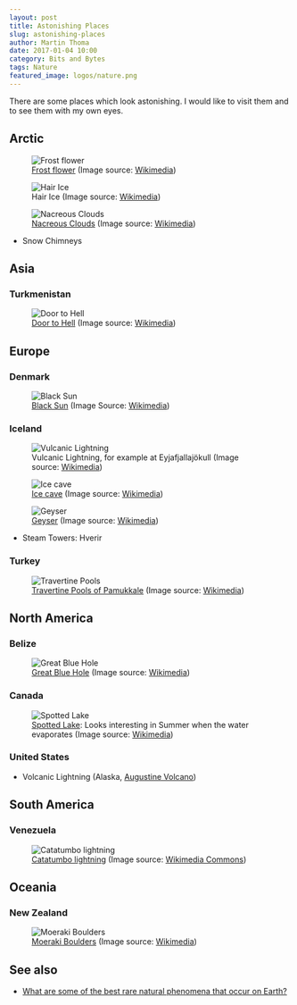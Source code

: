```yaml
---
layout: post
title: Astonishing Places
slug: astonishing-places
author: Martin Thoma
date: 2017-01-04 10:00
category: Bits and Bytes
tags: Nature
featured_image: logos/nature.png
---
```

There are some places which look astonishing. I would like to visit them and
to see them with my own eyes.

## Arctic

<figure class="wp-caption aligncenter img-thumbnail">
    <img src="../images/2017/01/frost-flower.jpg" alt="Frost flower" />
    <figcaption class="text-center"><a href="https://en.wikipedia.org/wiki/Frost_flower">Frost flower</a> (Image source: <a href="https://commons.wikimedia.org/wiki/File:Cristaux_de_givre_au_Hohneck_-_dsdm11646.jpg">Wikimedia</a>)</figcaption>
</figure>

<figure class="wp-caption aligncenter img-thumbnail">
    <img src="../images/2017/01/hair-ice.jpg" alt="Hair Ice" />
    <figcaption class="text-center">Hair Ice (Image source: <a href="https://commons.wikimedia.org/wiki/File:FrostBeardDetail.jpg">Wikimedia</a>)</figcaption>
</figure>

<figure class="wp-caption aligncenter img-thumbnail">
    <img src="../images/2017/01/nacreous-clouds.jpg" alt="Nacreous Clouds" />
    <figcaption class="text-center"><a href="https://en.wikipedia.org/wiki/Polar_stratospheric_cloud">Nacreous Clouds</a> (Image source: <a href="https://en.wikipedia.org/wiki/File:Polar_Stratospheric_Cloud_type_I_above_Cirrus.jpg">Wikimedia</a>)</figcaption>
</figure>

* Snow Chimneys


## Asia

### Turkmenistan

<figure class="wp-caption aligncenter img-thumbnail">
    <img src="../images/2017/01/door-to-hell.jpg" alt="Door to Hell" />
    <figcaption class="text-center"><a href="https://en.wikipedia.org/wiki/Door_to_Hell">Door to Hell</a> (Image source: <a href="https://commons.wikimedia.org/wiki/File:Central_Asia_100.jpg">Wikimedia</a>)</figcaption>
</figure>


## Europe

### Denmark

<figure class="wp-caption aligncenter img-thumbnail">
    <img src="../images/2017/01/black-sun.jpg" alt="Black Sun" />
    <figcaption class="text-center"><a href="https://en.wikipedia.org/wiki/File:Sort_sol_pdfnet2.jpg">Black Sun</a> (Image Source: <a href="https://en.wikipedia.org/wiki/File:Sort_sol_pdfnet2.jpg">Wikimedia</a>)</figcaption>
</figure>


### Iceland

<figure class="wp-caption aligncenter img-thumbnail">
    <img src="../images/2017/01/vulcanic-lightning.jpg" alt="Vulcanic Lightning" />
    <figcaption class="text-center">Vulcanic Lightning, for example at Eyjafjallajökull (Image source: <a href="https://commons.wikimedia.org/wiki/File:Rinjani_1994.jpg">Wikimedia</a>)</figcaption>
</figure>

<figure class="wp-caption aligncenter img-thumbnail">
    <img src="../images/2017/01/ice-cave.jpg" alt="Ice cave" />
    <figcaption class="text-center"><a href="https://en.wikipedia.org/wiki/File:Icemass2.jpg">Ice cave</a> (Image source: <a href="https://en.wikipedia.org/wiki/File:Icemass2.jpg">Wikimedia</a>)</figcaption>
</figure>

<figure class="wp-caption aligncenter img-thumbnail">
    <img src="../images/2017/01/geyser.jpg" alt="Geyser" />
    <figcaption class="text-center"><a href="https://en.wikipedia.org/wiki/Geyser">Geyser</a> (Image source: <a href="https://en.wikipedia.org/wiki/File:Steam_Phase_eruption_of_Castle_geyser_with_double_rainbow.jpg">Wikimedia</a>)</figcaption>
</figure>

* Steam Towers: Hverir


### Turkey

<figure class="wp-caption aligncenter img-thumbnail">
    <img src="../images/2017/01/travertine-pools.jpg" alt="Travertine Pools" />
    <figcaption class="text-center"><a href="https://en.wikipedia.org/wiki/Pamukkale">Travertine Pools of Pamukkale</a> (Image source: <a href="https://commons.wikimedia.org/wiki/File:Pamukkale_Hierapolis_Travertine_pools.JPG">Wikimedia</a>)</figcaption>
</figure>


## North America

### Belize

<figure class="wp-caption aligncenter img-thumbnail">
    <img src="../images/2017/01/great-blue-hole.jpg" alt="Great Blue Hole" />
    <figcaption class="text-center"><a href="https://en.wikipedia.org/wiki/Great_Blue_Hole">Great Blue Hole</a> (Image source: <a href="https://commons.wikimedia.org/wiki/File:Great_Blue_Hole.jpg">Wikimedia</a>)</figcaption>
</figure>


### Canada

<figure class="wp-caption aligncenter img-thumbnail">
    <img src="../images/2017/01/spotted-lake.jpg" alt="Spotted Lake" />
    <figcaption class="text-center"><a href="https://en.wikipedia.org/wiki/Spotted_Lake">Spotted Lake</a>: Looks interesting
in Summer when the water evaporates (Image source: <a href="https://commons.wikimedia.org/wiki/File:Spotted_Lake_-_panoramio.jpg">Wikimedia</a>)</figcaption>
</figure>


### United States

* Volcanic Lightning (Alaska, [Augustine Volcano](https://en.wikipedia.org/wiki/Augustine_Volcano))

## South America

### Venezuela

<figure class="wp-caption aligncenter img-thumbnail">
    <img src="../images/2017/01/catatumbo-lightning.jpg" alt="Catatumbo lightning" />
    <figcaption class="text-center"><a href="https://en.wikipedia.org/wiki/Catatumbo_lightning">Catatumbo lightning</a> (Image source: <a href="https://commons.wikimedia.org/wiki/File:Catatumbo_Lightning_-_Rayo_del_Catatumbo_(22668686290).jpg">Wikimedia Commons</a>)</figcaption>
</figure>

## Oceania

### New Zealand

<figure class="wp-caption aligncenter img-thumbnail">
    <img src="../images/2017/01/moeraki-boulders.jpg" alt="Moeraki Boulders" />
    <figcaption class="text-center"><a href="https://en.wikipedia.org/wiki/Moeraki_Boulders">Moeraki Boulders</a> (Image source: <a href="https://commons.wikimedia.org/wiki/File:Beach_at_Moeraki_Boulders_on_a_foggy_day.jpg">Wikimedia</a>)</figcaption>
</figure>


## See also

* [What are some of the best rare natural phenomena that occur on Earth?](http://www.quora.com/What-are-some-of-the-best-rare-natural-phenomena-that-occur-on-Earth)